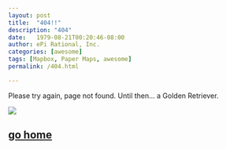 ```yaml
---
layout: post
title:  "404!!"
description: "404"
date:   1979-08-21T00:20:46-08:00
author: ePi Rational, Inc.
categories: [awesome]
tags: [Mapbox, Paper Maps, awesome]
permalink: /404.html

---
```


Please try again, page not found.  Until then... a Golden Retriever.

![](https://avatars1.githubusercontent.com/u/118112?s=460&u=4a14f14f824cafcc4d2684e4082f5170f2f5d482&v=4)

## <a href="/">go home</a>
